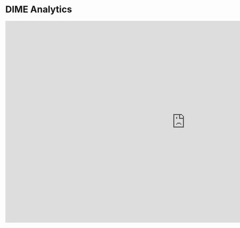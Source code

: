 # DIME Analytics

<iframe width="1120" height="630"
src="https://www.youtube.com/embed/Ikio7n1U9g0" frameborder="0"
allow="accelerometer; autoplay; encrypted-media; gyroscope;
picture-in-picture" allowfullscreen></iframe> 
